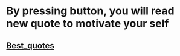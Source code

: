 # By pressing button, you will read new quote to motivate your self
## [Best_quotes](https://randomquuote.netlify.app/)
